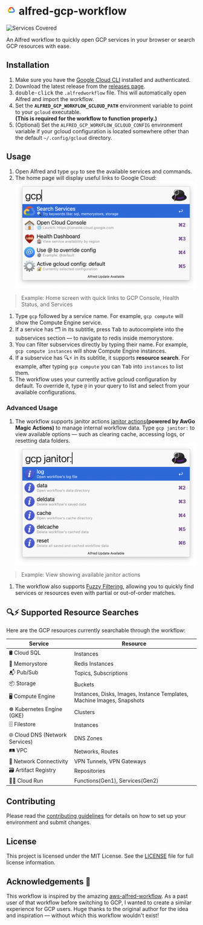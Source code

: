 # <img src="images/gcp.png" width="26"> alfred-gcp-workflow

![Services Covered](https://img.shields.io/badge/Services--Covered-253-blue?style=flat-square&logo=google-cloud)

An Alfred workflow to quickly open GCP services in your browser or search GCP resources with ease.

## Installation

1. Make sure you have the [Google Cloud CLI](https://cloud.google.com/sdk/docs/install) installed and authenticated.
2. Download the latest release from the [releases page](https://github.com/dineshgowda24/alfred-gcp-workflow/releases).
3. <kbd>double-click</kbd> the `.alfredworkflow` file. This will automatically open Alfred and import the workflow.
4. Set the **`ALFRED_GCP_WORKFLOW_GCLOUD_PATH`** environment variable to point to your `gcloud` executable.  
   **(This is required for the workflow to function properly.)**
5. (Optional) Set the `ALFRED_GCP_WORKFLOW_GCLOUD_CONFIG` environment variable if your gcloud configuration is located somewhere other than the default `~/.config/gcloud` directory.


## Usage

1. Open Alfred and type `gcp` to see the available services and commands.
2. The home page will display useful links to Google Cloud:
![Home Page](images/docs/home.png)
> Example: Home screen with quick links to GCP Console, Health Status, and Services
1. Type `gcp` followed by a service name. For example, `gcp compute` will show the Compute Engine service.
2. If a service has 🗂️ in its subtitle, press  <kbd>Tab</kbd> to autocomplete into the subservices section — to navigate to redis inside memorystore.
3. You can filter subservices directly by typing their name. For example, `gcp compute instances` will show Compute Engine instances.
4. If a subservice has 🔍⚡️ in its subtitle, it supports **resource search**. For example, after typing `gcp compute` you can <kbd>Tab</kbd> into `instances` to list them.
5. The workflow uses your currently active gcloud configuration by default. To override it, type `@` in your query to list and select from your available configurations.

### Advanced Usage

1. The workflow supports janitor actions [janitor actions](https://pkg.go.dev/github.com/deanishe/awgo#MagicAction)**(powered by AwGo Magic Actions)** to manage internal workflow data. Type `gcp janitor:` to view available options — such as clearing cache, accessing logs, or resetting data folders.
![Janitor](images/docs/janitor.png)
> Example: View showing available janitor actions
1. The workflow also supports [Fuzzy Filtering](https://pkg.go.dev/github.com/deanishe/awgo/fuzzy), allowing you to quickly find services or resources even with partial or out-of-order matches.

## 🔍⚡️ Supported Resource Searches

Here are the GCP resources currently searchable through the workflow:

| Service | Resource |
|---------|---------|
| 🛢️ Cloud SQL | Instances |
| 🧠 Memorystore | Redis Instances |
| 📬 Pub/Sub | Topics, Subscriptions |
| 📦 Storage | Buckets |
| 🖥️ Compute Engine | Instances, Disks, Images, Instance Templates, Machine Images, Snapshots |
| ☸️ Kubernetes Engine (GKE) | Clusters |
| 🗄️ Filestore | Instances |
| 🌐 Cloud DNS (Network Services) | DNS Zones |
| 🛤️ VPC | Networks, Routes |
| 🔐 Network Connectivity | VPN Tunnels, VPN Gateways |
| 🗃️ Artifact Registry | Repositories |
| 🏃‍♂️ Cloud Run | Functions(Gen1), Services(Gen2) |

## Contributing

Please read the [contributing guidelines](CONTRIBUTING.md) for details on how to set up your environment and submit changes.

## License

This project is licensed under the MIT License. See the [LICENSE](LICENSE) file for full license information.

## Acknowledgements 🙏

This workflow is inspired by the amazing [aws-alfred-workflow](https://github.com/rkoval/alfred-aws-console-services-workflow).
As a past user of that workflow before switching to GCP, I wanted to create a similar experience for GCP users.
Huge thanks to the original author for the idea and inspiration — without which this workflow wouldn't exist!